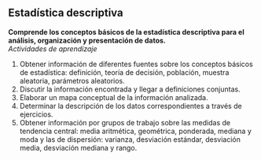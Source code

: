 ## Estadística descriptiva
**Comprende los conceptos básicos de la estadística descriptiva para el análisis, organización y presentación de datos.**  
*Actividades de aprendizaje*

1. Obtener información de diferentes fuentes sobre los conceptos básicos de estadística: definición, teoría de decisión, población,
muestra aleatoria, parámetros aleatorios.
2. Discutir la información encontrada y llegar a definiciones conjuntas.
3. Elaborar un mapa conceptual de la información analizada.
4. Determinar la descripción de los datos correspondientes a través de ejercicios.
5. Obtener información por grupos de trabajo sobre las medidas de tendencia central: media aritmética, geométrica, ponderada, mediana y
moda y las de dispersión: varianza, desviación estándar, desviación media, desviación mediana y rango.
